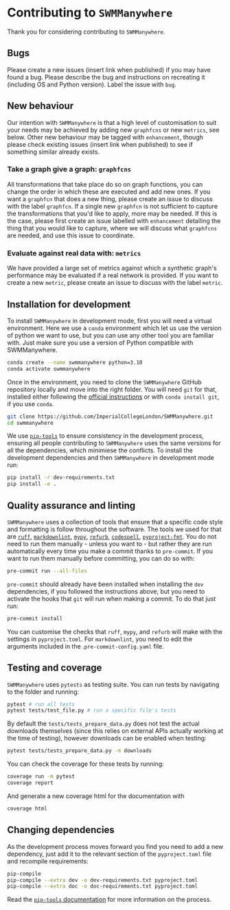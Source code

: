 # Contributing to `SWMManywhere`

Thank you for considering contributing to `SWMManywhere`.

## Bugs

Please create a new issues (insert link when published)
if you may have found a bug.
Please describe the bug and instructions on recreating it (including OS and
Python version). Label the issue with `bug`.

## New behaviour

Our intention with `SWMManywhere` is that a high level of customisation to suit
your needs may be achieved by adding new `graphfcns` or new `metrics`, see
below. Other new behaviour may be tagged with `enhancement`, though please
check existing issues (insert link when published)
to see if something similar already exists.

### Take a graph give a graph: `graphfcns`

All transformations that take place do so on graph functions, you can change
the order in which these are executed and add new ones. If you want a
`graphfcn` that does a new thing, please create an issue to discuss with the
label `graphfcn`. If a single new `graphfcn` is not sufficient to capture the
transformations that you'd like to apply, more may be needed. If this is the
case, please first create an issue labelled with `enhancement` detailing the
thing that you would like to capture, where we will discuss what `graphfcns`
are needed, and use this issue to coordinate.

### Evaluate against real data with: `metrics`

We have provided a large set of metrics against which a synthetic graph's
performance may be evaluated if a real network is provided. If you want to
create a new `metric`, please create an issue to discuss with the label
`metric`.

## Installation for development

To install `SWMManywhere` in development mode, first you will need a virtual
environment. Here we use a `conda` environment which let us use the version of
python we want to use, but you can use any other tool you are familiar with.
Just make sure you use a version of Python compatible with SWMManywhere.

```bash
conda create --name swmmanywhere python=3.10
conda activate swmmanywhere
```

Once in the environment, you need to clone the `SWMManywhere` GitHub repository
locally and move into the right folder. You will need `git` for that, installed
either following the [official instructions](https://git-scm.com/downloads) or
with `conda install git`, if you use `conda`.

```bash
git clone https://github.com/ImperialCollegeLondon/SWMManywhere.git
cd swmmanywhere
```

We use [`pip-tools`](https://pip-tools.readthedocs.io/en/latest/) to ensure
consistency in the development process, ensuring all people contributing to
`SWMManywhere` uses the same versions for all the dependencies, which minimiese
the conflicts. To install the development dependencies and then `SWMManywhere`
in development mode run:

```bash
pip install -r dev-requirements.txt
pip install -e .
```

## Quality assurance and linting

`SWMManywhere` uses a collection of tools that ensure that a specific code
style and formatting is follow throughout the software. The tools we used for
that are [`ruff`](https://docs.astral.sh/ruff/),
[`markdownlint`](https://github.com/igorshubovych/markdownlint-cli),
[`mypy`](https://github.com/pre-commit/mirrors-mypy),
[`refurb`](https://github.com/dosisod/refurb),
[`codespell`](https://github.com/codespell-project/codespell),
[`pyproject-fmt`](https://github.com/tox-dev/pyproject-fmt).
You do not need to run them manually - unless you want to - but rather they are
run automatically every time you make a commit thanks to `pre-commit`.
If you want to run them manually before committing, you can do so with:

```bash
pre-commit run --all-files
```

`pre-commit` should already have been installed when installing the `dev`
dependencies, if you followed the instructions above, but you need to activate
the hooks that `git` will run when making a commit. To do that just run:

```bash
pre-commit install
```

You can customise the checks that `ruff`, `mypy`, and `refurb` will make with
the settings in `pyproject.toml`. For `markdownlint`, you need to edit the
arguments included in the .`pre-commit-config.yaml` file.

## Testing and coverage

`SWMManywhere` uses `pytests` as testing suite. You can run tests by navigating
to the folder and running:

```bash
pytest # run all tests
pytest tests/test_file.py # run a specific file's tests
```

By default the `tests/tests_prepare_data.py` does not test the actual downloads
themselves (since this relies on external APIs actually working at the time of
testing), however downloads can be enabled when testing:

```bash
pytest tests/tests_prepare_data.py -m downloads
```

You can check the coverage for these tests by running:

```bash
coverage run -m pytest
coverage report
```

And generate a new coverage html for the documentation with

```bash
coverage html
```

## Changing dependencies

As the development process moves forward you find you need to add a new
dependency, just add it to the relevant section of the `pyproject.toml` file
and recompile requirements:

```bash
pip-compile
pip-compile --extra dev -o dev-requirements.txt pyproject.toml
pip-compile --extra doc -o doc-requirements.txt pyproject.toml
```

Read the
[`pip-tools` documentation](https://pip-tools.readthedocs.io/en/latest/) for
more information on the process.
